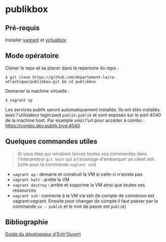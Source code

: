# publikbox

## Pré-requis
Installer [vagrant](https://www.vagrantup.com/downloads.html) et [virtualbox](https://www.virtualbox.org/wiki/Downloads)

## Mode opératoire

Cloner le repo et se placer dans le repertoire du repo : 
```
$ git clone https://github.com/departement-loire-atlantique/publikbox.git && cd publikbox
```
Demarrer la machine virtuelle :
```
$ vagrant up
```
Les services publik seront automatiquement installés. Ils ont étés installés avec l'utilisateur login:pwd `publik:publik` et sont exposés sur le port 4040 de la machine host. Par example voici l'url pour accéder à combo : https://combo.dev.publik.love:4040

## Quelques commandes utiles

> Si vous êtes sur windows lancez toutes vos commandes dans l'interpreteur `git bash` qui a l'avantage d'embarquer un client ssh. (utile pour la commande `vagrant ssh`)
- `vagrant up` : demarre et construit la VM si celle-ci n'existe pas
- `vagrant halt` : arrête la VM
- `vagrant destroy` : arrête et supprime la VM ainsi que toutes ses ressources
- `vagrant ssh` : connecte à la VM via ssh (le compte de connexion est vagrant:vagrant. Ensuite pour changer de compte il faut passer par la commande `su - publik` et le mot de passe est `publik`)

## Bibliographie

[Guide du développeur d'Entr'Ouvert](https://doc-publik.entrouvert.com/dev/installation-developpeur/)

